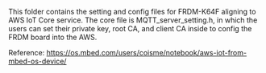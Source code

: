 This folder contains the setting and config files for FRDM-K64F aligning to AWS IoT Core service. The core file is MQTT_server_setting.h, in which the users 
can set their private key, root CA, and client CA inside to config the FRDM board into the AWS. 

Reference:
https://os.mbed.com/users/coisme/notebook/aws-iot-from-mbed-os-device/
